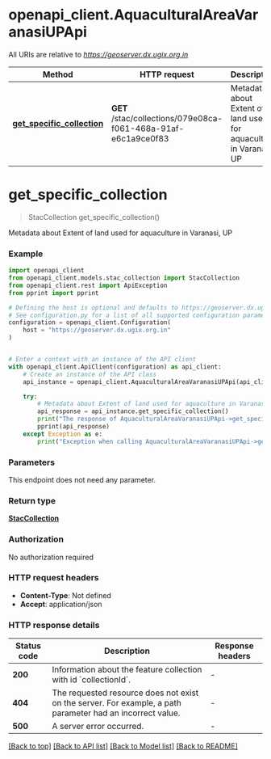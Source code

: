 # openapi_client.AquaculturalAreaVaranasiUPApi

All URIs are relative to *https://geoserver.dx.ugix.org.in*

Method | HTTP request | Description
------------- | ------------- | -------------
[**get_specific_collection**](AquaculturalAreaVaranasiUPApi.md#get_specific_collection) | **GET** /stac/collections/079e08ca-f061-468a-91af-e6c1a9ce0f83 | Metadata about Extent of land used for aquaculture in Varanasi, UP


# **get_specific_collection**
> StacCollection get_specific_collection()

Metadata about Extent of land used for aquaculture in Varanasi, UP

### Example


```python
import openapi_client
from openapi_client.models.stac_collection import StacCollection
from openapi_client.rest import ApiException
from pprint import pprint

# Defining the host is optional and defaults to https://geoserver.dx.ugix.org.in
# See configuration.py for a list of all supported configuration parameters.
configuration = openapi_client.Configuration(
    host = "https://geoserver.dx.ugix.org.in"
)


# Enter a context with an instance of the API client
with openapi_client.ApiClient(configuration) as api_client:
    # Create an instance of the API class
    api_instance = openapi_client.AquaculturalAreaVaranasiUPApi(api_client)

    try:
        # Metadata about Extent of land used for aquaculture in Varanasi, UP
        api_response = api_instance.get_specific_collection()
        print("The response of AquaculturalAreaVaranasiUPApi->get_specific_collection:\n")
        pprint(api_response)
    except Exception as e:
        print("Exception when calling AquaculturalAreaVaranasiUPApi->get_specific_collection: %s\n" % e)
```



### Parameters

This endpoint does not need any parameter.

### Return type

[**StacCollection**](StacCollection.md)

### Authorization

No authorization required

### HTTP request headers

 - **Content-Type**: Not defined
 - **Accept**: application/json

### HTTP response details

| Status code | Description | Response headers |
|-------------|-------------|------------------|
**200** | Information about the feature collection with id &#x60;collectionId&#x60;. |  -  |
**404** | The requested resource does not exist on the server. For example, a path parameter had an incorrect value. |  -  |
**500** | A server error occurred. |  -  |

[[Back to top]](#) [[Back to API list]](../README.md#documentation-for-api-endpoints) [[Back to Model list]](../README.md#documentation-for-models) [[Back to README]](../README.md)

